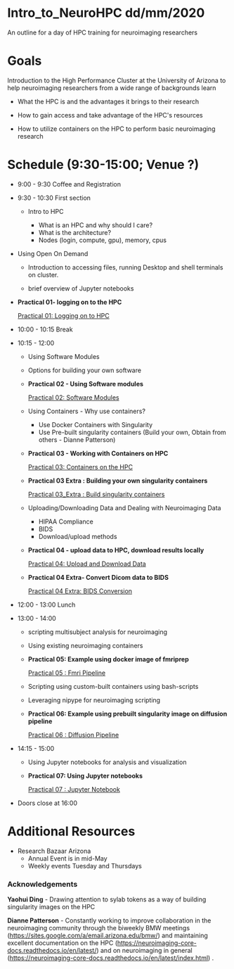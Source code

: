 # Intro_to_NeuroHPC dd/mm/2020
An outline for a day of HPC training for neuroimaging researchers

# Goals
Introduction to the High Performance Cluster at the University of Arizona to help neuroimaging researchers from a wide range of backgrounds learn

- What the HPC is and the advantages it brings to their research

- How to gain access and take advantage of the HPC's resources

- How to utilize containers on the HPC to perform basic neuroimaging research

  


# Schedule (9:30-15:00; Venue ?)
- 9:00 - 9:30 Coffee and Registration

   

- 9:30 - 10:30 First section
   - Intro to HPC

      - What is an HPC and why should I care? 
      - What is the architecture?
     - Nodes (login, compute, gpu), memory, cpus
   
- Using Open On Demand

   - Introduction to accessing files, running Desktop and shell terminals on cluster.

   - brief overview of Jupyter notebooks

     

- **Practical 01- logging on to the HPC**
  
   [Practical 01: Logging on to HPC](https://github.com/chidiugonna/Intro_to_NeuroHPC/blob/master/Practical01.md)
   
   
   
- 10:00 - 10:15 Break

  

- 10:15 - 12:00

   - Using Software Modules

   - Options for building your own software

   - **Practical 02 - Using Software modules**

     [Practical 02: Software Modules](https://github.com/chidiugonna/Intro_to_NeuroHPC/blob/master/Practical02.md)

     

   - Using Containers - Why use containers?
     
     - Use Docker Containers with  Singularity
     - Use Pre-built singularity containers (Build your own, Obtain from others - Dianne Patterson)
     
   - **Practical 03 - Working with Containers on HPC**

     [Practical 03: Containers on the HPC](https://github.com/chidiugonna/Intro_to_NeuroHPC/blob/master/Practical03.md)

   - **Practical 03 Extra : Building your own singularity containers**

     [Practical 03_Extra : Build singularity containers](https://github.com/chidiugonna/Intro_to_NeuroHPC/blob/master/Practical03_extra.md) 

     

   - Uploading/Downloading Data and Dealing with Neuroimaging Data

      - HIPAA Compliance
      - BIDS
      - Download/upload methods

   - **Practical 04 - upload data to HPC, download results locally**

      [Practical 04: Upload and Download Data](https://github.com/chidiugonna/Intro_to_NeuroHPC/blob/master/Practical04.md)

      

   - **Practical 04 Extra- Convert Dicom data to BIDS**

     [Practical 04 Extra: BIDS Conversion](https://github.com/chidiugonna/Intro_to_NeuroHPC/blob/master/Practical04_extra.md) 

       

- 12:00 - 13:00 Lunch

   

- 13:00 - 14:00 
  
   - scripting multisubject analysis for neuroimaging
   
   - Using  existing neuroimaging containers 
   
   - **Practical 05: Example using docker image of fmriprep**
   
     [Practical 05 : Fmri Pipeline](https://github.com/chidiugonna/Intro_to_NeuroHPC/blob/master/Practical05.md) 
   
     
   
   - Scripting using custom-built containers using bash-scripts 
   
   - Leveraging nipype for neuroimaging scripting
   
   - **Practical 06: Example using prebuilt singularity image on diffusion pipeline**
   
     [Practical 06 : Diffusion Pipeline](https://github.com/chidiugonna/Intro_to_NeuroHPC/blob/master/Practical06.md) 
   
     
   
- 14:15 - 15:00
  
   - Using Jupyter notebooks for analysis and visualization
   
   - **Practical 07: Using Jupyter notebooks**
   
     [Practical 07 : Jupyter Notebook](https://github.com/chidiugonna/Intro_to_NeuroHPC/blob/master/Practical07.md) 
   
     
   
     
   
- Doors close at 16:00

# Additional Resources
- Research Bazaar Arizona
   - Annual Event is in mid-May
   - Weekly events Tuesday and Thursdays



### Acknowledgements

**Yaohui Ding** - Drawing attention to sylab tokens as a way of building singularity images on the HPC

**Dianne Patterson** - Constantly working to improve collaboration in the neuroimaging community through the biweekly BMW meetings (https://sites.google.com/a/email.arizona.edu/bmw/) and maintaining excellent documentation on the HPC (https://neuroimaging-core-docs.readthedocs.io/en/latest/) and on neuroimaging in general (https://neuroimaging-core-docs.readthedocs.io/en/latest/index.html) . 

